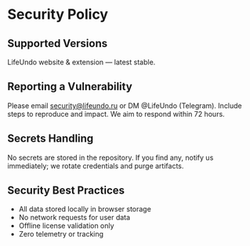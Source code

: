 # Security Policy

## Supported Versions
LifeUndo website & extension — latest stable.

## Reporting a Vulnerability
Please email security@lifeundo.ru or DM @LifeUndo (Telegram). Include steps to reproduce and impact. We aim to respond within 72 hours.

## Secrets Handling
No secrets are stored in the repository. If you find any, notify us immediately; we rotate credentials and purge artifacts.

## Security Best Practices
- All data stored locally in browser storage
- No network requests for user data
- Offline license validation only
- Zero telemetry or tracking















